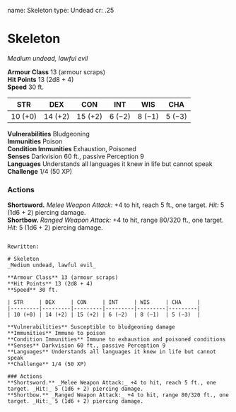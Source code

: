 name: Skeleton
type: Undead
cr: .25

# Skeleton 
_Medium undead, lawful evil_

**Armour Class** 13 (armour scraps)    
**Hit Points** 13 (2d8 + 4)    
**Speed** 30 ft. 

| STR     | DEX     | CON     | INT     | WIS     | CHA     |
|---------|---------|---------|---------|---------|---------|
| 10 (+0) | 14 (+2) | 15 (+2) | 6 (−2)  | 8 (−1)  | 5 (−3)  |

**Vulnerabilities** Bludgeoning    
**Immunities** Poison    
**Condition Immunities** Exhaustion, Poisoned    
**Senses** Darkvision 60 ft., passive Perception 9    
**Languages** Understands all languages it knew in life but cannot speak    
**Challenge** 1/4 (50 XP) 

### Actions 
**Shortsword.** _Melee Weapon Attack:_ +4 to hit, reach 5 ft., one target. _Hit:_ 5 (1d6 + 2) piercing damage.    
**Shortbow.** _Ranged Weapon Attack:_ +4 to hit, range 80/320 ft., one target. _Hit:_ 5 (1d6 + 2) piercing damage.

```

Rewritten:

# Skeleton 
_Medium undead, lawful evil_

**Armour Class** 13 (armour scraps)    
**Hit Points** 13 (2d8 + 4)    
**Speed** 30 ft. 

| STR     | DEX     | CON     | INT     | WIS     | CHA     |
|---------|---------|---------|---------|---------|---------|
| 10 (+0) | 14 (+2) | 15 (+2) | 6 (−2)  | 8 (−1)  | 5 (−3)  |

**Vulnerabilities** Susceptible to bludgeoning damage    
**Immunities** Immune to poison    
**Condition Immunities** Immune to exhaustion and poisoned conditions    
**Senses** Darkvision 60 ft., passive Perception 9    
**Languages** Understands all languages it knew in life but cannot speak    
**Challenge** 1/4 (50 XP) 

### Actions 
**Shortsword.** _Melee Weapon Attack:_ +4 to hit, reach 5 ft., one target. _Hit:_ 5 (1d6 + 2) piercing damage.    
**Shortbow.** _Ranged Weapon Attack:_ +4 to hit, range 80/320 ft., one target. _Hit:_ 5 (1d6 + 2) piercing damage.
